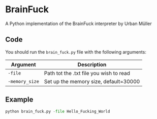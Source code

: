 # BrainFuck
 A Python implementation of the BrainFuck interpreter by Urban Müller
 
 
## Code

You should run the `brain_fuck.py` file with the following arguments:

|Argument             | Description                                                                                   |
|---------------------|-----------------------------------------------------------------------------------------------|
|`-file`              | Path tot the .txt file you wish to read                                                       |
|`-memory_size`       | Set up the memory size, default=30000                                                         |

## Example

```python
python brain_fuck.py -file Hello_Fucking_World
```

